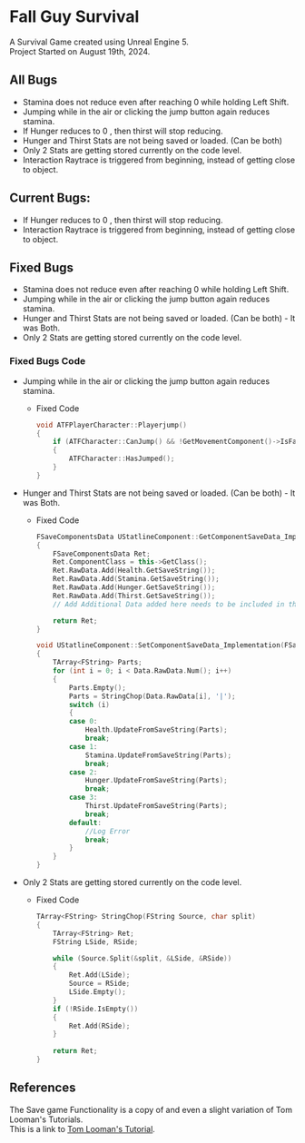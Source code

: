 # Fall Guy Survival

A Survival Game created using Unreal Engine 5.  
Project Started on August 19th, 2024.

## All Bugs
- Stamina does not reduce even after reaching 0 while holding Left Shift.
- Jumping while in the air or clicking the jump button again reduces stamina.
- If Hunger reduces to 0 , then thirst will stop reducing.
- Hunger and Thirst Stats are not being saved or loaded. (Can be both)
- Only 2 Stats are getting stored currently on the code level.
- Interaction Raytrace is triggered from beginning, instead of getting close to object.

## Current Bugs:
- If Hunger reduces to 0 , then thirst will stop reducing.
- Interaction Raytrace is triggered from beginning, instead of getting close to object.

## Fixed Bugs
- Stamina does not reduce even after reaching 0 while holding Left Shift.
- Jumping while in the air or clicking the jump button again reduces stamina.
- Hunger and Thirst Stats are not being saved or loaded. (Can be both) - It was Both.
- Only 2 Stats are getting stored currently on the code level.

### Fixed Bugs Code
- Jumping while in the air or clicking the jump button again reduces stamina.
  
	- Fixed Code
   		```cpp
     	void ATFPlayerCharacter::Playerjump()
		{
			if (ATFCharacter::CanJump() && !GetMovementComponent()->IsFalling())
			{
				ATFCharacter::HasJumped();
			}
		}
- Hunger and Thirst Stats are not being saved or loaded. (Can be both) - It was Both.
   
	- Fixed Code
   		```cpp
     	FSaveComponentsData UStatlineComponent::GetComponentSaveData_Implementation()
		{
			FSaveComponentsData Ret;
			Ret.ComponentClass = this->GetClass();
			Ret.RawData.Add(Health.GetSaveString());
			Ret.RawData.Add(Stamina.GetSaveString());
			Ret.RawData.Add(Hunger.GetSaveString());
			Ret.RawData.Add(Thirst.GetSaveString());
			// Add Additional Data added here needs to be included in the SetComponentsSaveData_Implementation().
		
			return Ret;
		}

		void UStatlineComponent::SetComponentSaveData_Implementation(FSaveComponentsData Data)
		{
			TArray<FString> Parts;
			for (int i = 0; i < Data.RawData.Num(); i++)
			{
				Parts.Empty();
				Parts = StringChop(Data.RawData[i], '|');
				switch (i)
				{
				case 0:
					Health.UpdateFromSaveString(Parts);
					break;
				case 1:
					Stamina.UpdateFromSaveString(Parts);
					break;
				case 2:
					Hunger.UpdateFromSaveString(Parts);
					break;
				case 3:
					Thirst.UpdateFromSaveString(Parts);
					break;
				default:
					//Log Error
					break;
				}
			}
		}

- Only 2 Stats are getting stored currently on the code level.
   
	- Fixed Code
   		```cpp
     	TArray<FString> StringChop(FString Source, char split)
		{
			TArray<FString> Ret;
			FString LSide, RSide;

			while (Source.Split(&split, &LSide, &RSide))
			{
				Ret.Add(LSide);
				Source = RSide;
				LSide.Empty();
			}
			if (!RSide.IsEmpty())
			{
				Ret.Add(RSide);
			}
			
			return Ret;
		}

## References
The Save game Functionality is a copy of and even a slight variation of Tom Looman's Tutorials.  
This is a link to [Tom Looman's Tutorial][1].

[1]: https://www.tomlooman.com/unreal-engine-cpp-save-system/
